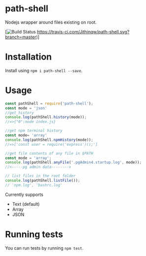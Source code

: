 # path-shell

Nodejs wrapper around files existing on root.

[![Build Status](https://travis-ci.com/Jithinqw/path-shell)
https://travis-ci.com/Jithinqw/path-shell.svg?branch=master)]

# Installation

Install using `npm i path-shell --save`.

# Usage

```javascript
const pathShell = require('path-shell');
const mode = 'json'
//get history
console.log(pathShell.history(mode));
//=>{"0":node index.js}

//get npm terminal history
const mode= 'array'
console.log(pathShell.npmHistory(mode));
//=>['const user = require('express')();']

//get file contents of any file in $PATH
const mode = 'array';
console.log(pathShell.anyFile('.pgAdmin4.startup.log', mode));
//<-----pg admin data-------->

// list files in the root folder
console.log(pathShell.listFile());
// 'npm.log', 'bashrc.log'

```

Currently supports 

- Text (default)
- Array
- JSON

# Running tests

You can run tests by running `npm test`.
